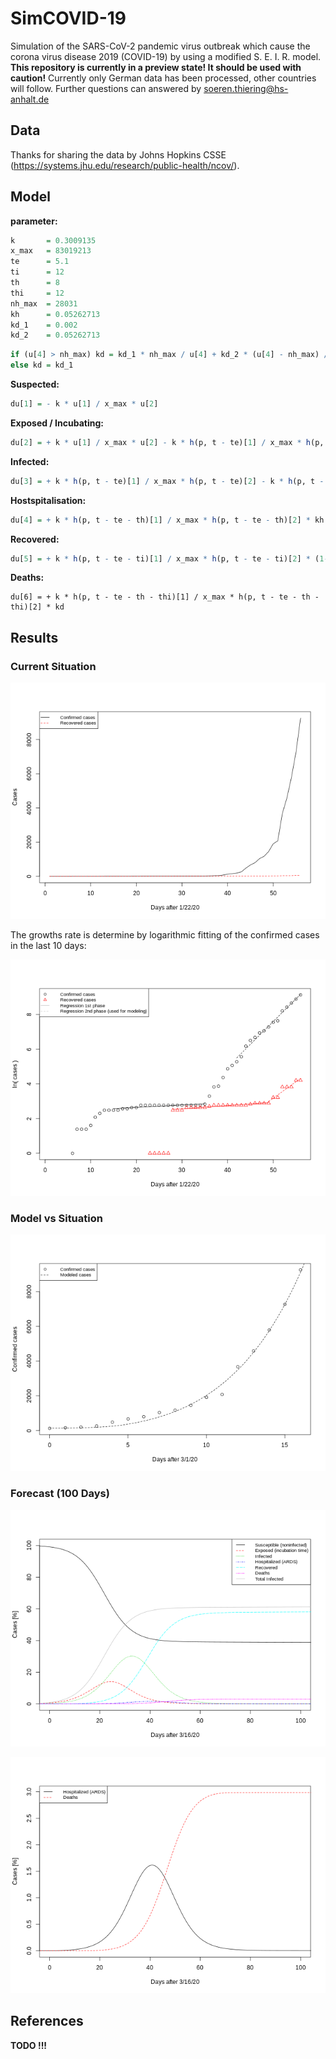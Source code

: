 # SimCOVID-19

Simulation of the SARS-CoV-2 pandemic virus outbreak which cause the corona virus disease 2019 (COVID-19) by using a modified S. E. I. R. model.
**This repository is currently in a preview state! It should be used with caution!** Currently only German data has been processed, other countries will follow. Further questions can answered by <soeren.thiering@hs-anhalt.de>

## Data

Thanks for sharing the data by Johns Hopkins CSSE (<https://systems.jhu.edu/research/public-health/ncov/>).

## Model

**parameter:**

```R
k       = 0.3009135
x_max   = 83019213
te      = 5.1
ti      = 12
th      = 8
thi     = 12
nh_max  = 28031
kh      = 0.05262713
kd_1    = 0.002
kd_2    = 0.05262713
```

```R
if (u[4] > nh_max) kd = kd_1 * nh_max / u[4] + kd_2 * (u[4] - nh_max) / u[4]
else kd = kd_1
```

**Suspected:**

```R
du[1] = - k * u[1] / x_max * u[2]
```

**Exposed / Incubating:**

```R
du[2] = + k * u[1] / x_max * u[2] - k * h(p, t - te)[1] / x_max * h(p, t - te)[2] 
```

**Infected:**

```R
du[3] = + k * h(p, t - te)[1] / x_max * h(p, t - te)[2] - k * h(p, t - te - ti)[1] / x_max * h(p, t - te - ti)[2] * (1-kh)  - k * h(p, t - te - th)[1] / x_max * h(p, t - te - th)[2] * kh
```

**Hostspitalisation:**

```R
du[4] = + k * h(p, t - te - th)[1] / x_max * h(p, t - te - th)[2] * kh - k * h(p, t - te - th - thi)[1] / x_max * h(p, t - te - th - thi)[2] * kh
```

**Recovered:**

```R
du[5] = + k * h(p, t - te - ti)[1] / x_max * h(p, t - te - ti)[2] * (1-kh) + k * h(p, t - te - th - thi)[1] / x_max * h(p, t - te - th - thi)[2] * (kh - kd)
```

**Deaths:**

```
du[6] = + k * h(p, t - te - th - thi)[1] / x_max * h(p, t - te - th - thi)[2] * kd
```

## Results

### Current Situation

![Situation](Situation-1.png)

The growths rate is determine by logarithmic fitting of the confirmed cases in the last 10 days:

![Situation - logarithmic scale](Situation-2.png)

### Model vs Situation

![Model vs Situation](Model_vs_Situation-1.png)

### Forecast (100 Days)

![Forecast as Fraction](Forecast-2.png)

![Forecast ARDS](Forecast-ARDS-2.png)

## References

**TODO !!!**
